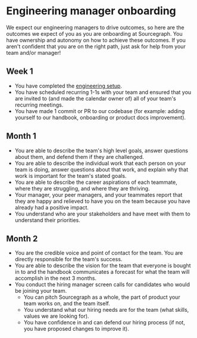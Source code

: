 # Engineering manager onboarding

We expect our engineering managers to drive outcomes, so here are the outcomes we expect of you as you are onboarding at Sourcegraph. You have ownership and autonomy on how to achieve these outcomes. If you aren't confident that you are on the right path, just ask for help from your team and/or manager!

## Week 1

- You have completed the [engineering setup](index.md#getting-set-up).
- You have scheduled recurring 1-1s with your team and ensured that you are invited to (and made the calendar owner of) all of your team's recurring meetings.
- You have made 1 commit or PR to our codebase (for example: adding yourself to our handbook, onboarding or product docs improvement).

## Month 1

- You are able to describe the team's high level goals, answer questions about them, and defend them if they are challenged.
- You are able to describe the individual work that each person on your team is doing, answer questions about that work, and explain why that work is important for the team's stated goals.
- You are able to describe the career aspirations of each teammate, where they are struggling, and where they are thriving.
- Your manager, your peer managers, and your teammates report that they are happy and relieved to have you on the team because you have already had a positive impact.
- You understand who are your stakeholders and have meet with them to understand their priorities.

## Month 2

- You are the credible voice and point of contact for the team. You are directly responsible for the team's success.
- You are able to describe the vision for the team that everyone is bought in to and the handbook communicates a forecast for what the team will accomplish in the next 3 months.
- You conduct the hiring manager screen calls for candidates who would be joining your team.
  - You can pitch Sourcegraph as a whole, the part of product your team works on, and the team itself.
  - You understand what our hiring needs are for the team (what skills, values we are looking for).
  - You have confidence in and can defend our hiring process (if not, you have proposed changes to improve it).
